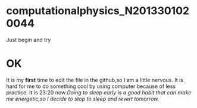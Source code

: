 # computationalphysics_N2013301020044
Just begin and try

**OK** 
======
It is my **first** time to edit the file in the github,so I am a little nervous.
It is hard for me to do something cool by using computer because of less practice.
It is 23:20 now<i class="icon-trash">.Going to sleep early is a good habit that can make me energetic,so I decide to stop to sleep and revert tomorrow.
